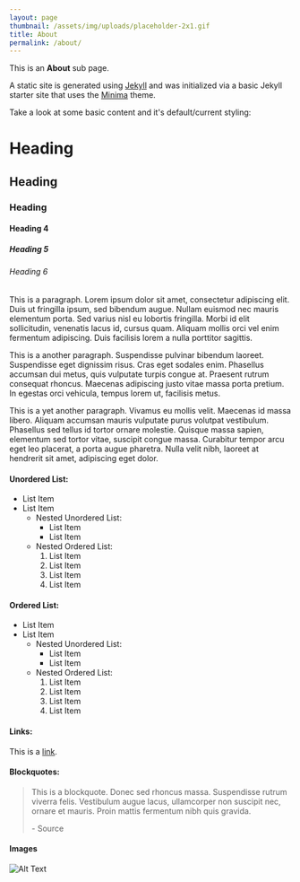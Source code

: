 ```yaml
---
layout: page
thumbnail: /assets/img/uploads/placeholder-2x1.gif
title: About
permalink: /about/
---
```

This is an **About** sub page.

A static site is generated using [Jekyll](https://jekyllrb.com/) and was initialized via a basic Jekyll starter site that uses the [Minima](https://github.com/jekyll/minima) theme. 

Take a look at some basic content and it's default/current styling:

# Heading

## Heading

### Heading

#### Heading 4

##### Heading 5

###### Heading 6

This is a paragraph. Lorem ipsum dolor sit amet, consectetur adipiscing elit. Duis ut fringilla ipsum, sed bibendum augue. Nullam euismod nec mauris elementum porta. Sed varius nisl eu lobortis fringilla. Morbi id elit sollicitudin, venenatis lacus id, cursus quam. Aliquam mollis orci vel enim fermentum adipiscing. Duis facilisis lorem a nulla porttitor sagittis.

This is a another paragraph. Suspendisse pulvinar bibendum laoreet. Suspendisse eget dignissim risus. Cras eget sodales enim. Phasellus accumsan dui metus, quis vulputate turpis congue at. Praesent rutrum consequat rhoncus. Maecenas adipiscing justo vitae massa porta pretium. In egestas orci vehicula, tempus lorem ut, facilisis metus.

This is a yet another paragraph. Vivamus eu mollis velit. Maecenas id massa libero. Aliquam accumsan mauris vulputate purus volutpat vestibulum. Phasellus sed tellus id tortor ornare molestie. Quisque massa sapien, elementum sed tortor vitae, suscipit congue massa. Curabitur tempor arcu eget leo placerat, a porta augue pharetra. Nulla velit nibh, laoreet at hendrerit sit amet, adipiscing eget dolor.

#### Unordered List:

* List Item
* List Item
  * Nested Unordered List:
    * List Item
    * List Item
  * Nested Ordered List:
    1. List Item
    2. List Item
    3. List Item
    4. List Item

#### Ordered List:

* List Item
* List Item
  * Nested Unordered List:
    * List Item
    * List Item
  * Nested Ordered List:
    1. List Item
    2. List Item
    3. List Item
    4. List Item

#### Links:

This is a [link](#).

#### Blockquotes:

> This is a blockquote. Donec sed rhoncus massa. Suspendisse rutrum viverra felis. Vestibulum augue lacus, ullamcorper non suscipit nec, ornare et mauris. Proin mattis fermentum nibh quis gravida.
>
> \- Source

#### Images

![Alt Text](https://kccnma.github.io/sitebase/examples/productsite/img/placeholder-1x1.gif)
